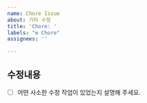 ```yaml
---
name: Chore Issue
about: 기타 수정
title: 'Chore: '
labels: "⚙️ Chore"
assignees: ''

---
```


## 수정내용
- [ ] 어떤 사소한 수정 작업이 있었는지 설명해 주세요.

